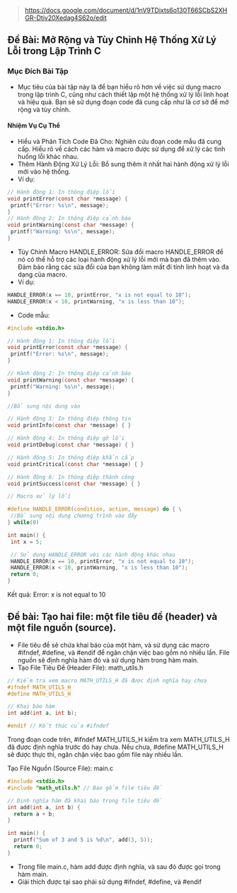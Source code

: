 > https://docs.google.com/document/d/1nV9TDixts6o130T66SCbS2XHGR-Dtiy20Xedag4S62o/edit

## Đề Bài: Mở Rộng và Tùy Chỉnh Hệ Thống Xử Lý Lỗi trong Lập Trình C
### Mục Đích Bài Tập
- Mục tiêu của bài tập này là để bạn hiểu rõ hơn về việc sử dụng macro trong lập trình C, cũng như cách thiết lập một hệ thống xử lý lỗi linh hoạt và hiệu quả. Bạn sẽ sử dụng đoạn code đã cung cấp như là cơ sở để mở rộng và tùy chỉnh.
#### Nhiệm Vụ Cụ Thể
- Hiểu và Phân Tích Code Đã Cho: Nghiên cứu đoạn code mẫu đã cung cấp. Hiểu rõ về cách các hàm và macro được sử dụng để xử lý các tình huống lỗi khác nhau.
- Thêm Hành Động Xử Lý Lỗi: Bổ sung thêm ít nhất hai hành động xử lý lỗi mới vào hệ thống. 
- Ví dụ:
```c
// Hành động 1: In thông điệp lỗi
void printError(const char *message) {
 printf("Error: %s\n", message);
}
// Hành động 2: In thông điệp cảnh báo
void printWarning(const char *message) {
 printf("Warning: %s\n", message);
}
```
- Tùy Chỉnh Macro HANDLE_ERROR: Sửa đổi macro HANDLE_ERROR để nó có thể hỗ trợ các loại hành động xử lý lỗi mới mà bạn đã thêm vào. Đảm bảo rằng các sửa đổi của bạn không làm mất đi tính linh hoạt và đa dạng của macro.
- Ví dụ:

```c
HANDLE_ERROR(x == 10, printError, "x is not equal to 10");
HANDLE_ERROR(x < 10, printWarning, "x is less than 10");
```

- Code mẫu:

```c
#include <stdio.h>

// Hành động 1: In thông điệp lỗi
void printError(const char *message) {
 printf("Error: %s\n", message);
}

// Hành động 2: In thông điệp cảnh báo
void printWarning(const char *message) {
 printf("Warning: %s\n", message);
}

//Bổ sung nội dung vào

// Hành động 3: In thông điệp thông tin
void printInfo(const char *message) { }

// Hành động 4: In thông điệp gỡ lỗi
void printDebug(const char *message) { }

// Hành động 5: In thông điệp khẩn cấp
void printCritical(const char *message) { }

// Hành động 6: In thông điệp thành công
void printSuccess(const char *message) { }

// Macro xử lý lỗi

#define HANDLE_ERROR(condition, action, message) do { \
 //Bổ sung nội dung chương trình vào đây
} while(0)

int main() {
 int x = 5;

 // Sử dụng HANDLE_ERROR với các hành động khác nhau
 HANDLE_ERROR(x == 10, printError, "x is not equal to 10");
 HANDLE_ERROR(x < 10, printWarning, "x is less than 10");
 return 0;
}
```

Kết quả: 
      Error: x is not equal to 10


## Đề bài: Tạo hai file: một file tiêu đề (header) và một file nguồn (source).
- File tiêu đề sẽ chứa khai báo của một hàm, và sử dụng các macro #ifndef, #define, và #endif để ngăn chặn việc bao gồm nó nhiều lần. File nguồn sẽ định nghĩa hàm đó và sử dụng hàm trong hàm main.
- Tạo File Tiêu Đề (Header File): math_utils.h

```c
// Kiểm tra xem macro MATH_UTILS_H đã được định nghĩa hay chưa
#ifndef MATH_UTILS_H
#define MATH_UTILS_H

// Khai báo hàm
int add(int a, int b);

#endif // Kết thúc của #ifndef
```

Trong đoạn code trên, #ifndef MATH_UTILS_H kiểm tra xem MATH_UTILS_H đã được định nghĩa trước đó hay chưa. Nếu chưa, #define MATH_UTILS_H sẽ được thực thi, ngăn chặn việc bao gồm file này nhiều lần.

Tạo File Nguồn (Source File): main.c

```c
#include <stdio.h>
#include "math_utils.h" // Bao gồm file tiêu đề

// Định nghĩa hàm đã khai báo trong file tiêu đề
int add(int a, int b) {
  return a + b;
}

int main() {
  printf("Sum of 3 and 5 is %d\n", add(3, 5));
  return 0;
}
```

- Trong file main.c, hàm add được định nghĩa, và sau đó được gọi trong hàm main.
- Giải thích được tại sao phải sử dụng  #ifndef, #define, và #endif


